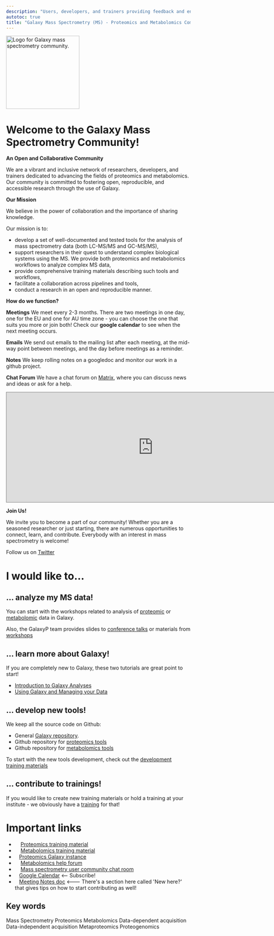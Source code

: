 ```yaml
---
description: "Users, developers, and trainers providing feedback and energy to improve and expand the Galaxy mass spectrometry capabilities."
autotoc: true
title: "Galaxy Mass Spectrometry (MS) - Proteomics and Metabolomics Community"
---
```


<slot name="/community/sig/common_linkbox" />

<img class="img-fluid float-right" src="/community/sig/mass-spectrometry/GalaxyP_logo.png" style="width:200px;" alt="Logo for Galaxy mass spectrometry community."/>

# Welcome to the Galaxy Mass Spectrometry Community!

**An Open and Collaborative Community**

We are a vibrant and inclusive network of researchers, developers, and trainers dedicated to advancing the fields of proteomics and metabolomics. Our community is committed to fostering open, reproducible, and accessible research through the use of Galaxy.

**Our Mission**

We believe in the power of collaboration and the importance of sharing knowledge. 

Our mission is to:

- develop a set of well-documented and tested tools for the analysis of mass spectrometry data (both LC-MS/MS and GC-MS/MS),
- support researchers in their quest to understand complex biological systems using the MS. We provide both proteomics and metabolomics workflows to analyze complex MS data,
- provide comprehensive training materials describing such tools and workflows,
- facilitate a collaboration across pipelines and tools,
- conduct a research in an open and reproducible manner.

**How do we function?**

**Meetings** We meet every 2-3 months. There are two meetings in one day, one for the EU and one for AU time zone - you can choose the one that suits you more or join both! Check our **google calendar** to see when the next meeting occurs.

**Emails** We send out emails to the mailing list after each meeting, at the mid-way point between meetings, and the day before meetings as a reminder.

**Notes** We keep rolling notes on a googledoc and monitor our work in a github project.

**Chat Forum** We have a chat forum on [Matrix](https://matrix.to/#/#galaxyproject_mass-spectrometry:matrix.org), where you can discuss news and ideas or ask for a help. 



<iframe src="https://calendar.google.com/calendar/embed?height=600&wkst=1&bgcolor=%239E69AF&ctz=Europe%2FBerlin&title=Galaxy%20Single%20Cell%20Community%20of%20Practice&showNav=1&showPrint=0&showTabs=1&showCalendars=0&mode=AGENDA&src=Z2FsYXh5LnNjLmNvcEBnbWFpbC5jb20&color=%23039BE5" style="border:solid 1px #777" width="800" height="300" frameborder="0" scrolling="no"></iframe>


**Join Us!**

We invite you to become a part of our community! Whether you are a seasoned researcher or just starting, there are numerous opportunities to connect, learn, and contribute. Everybody with an interest in mass spectrometry is welcome!

Follow us on [Twitter](https://x.com/usegalaxyp)

# I would like to... 

## ... analyze my MS data!

You can start with the workshops related to analysis of [proteomic](https://training.galaxyproject.org/training-material/topics/proteomics/) or [metabolomic](https://training.galaxyproject.org/training-material/topics/metabolomics/) data in Galaxy.

Also, the GalaxyP team provides slides to [conference talks](https://galaxyp.org/conference-presentations/#presentations) or materials from [workshops](https://galaxyp.org/workshops/)

## ... learn more about Galaxy!

If you are completely new to Galaxy, these two tutorials are great point to start!

- [Introduction to Galaxy Analyses](https://training.galaxyproject.org/training-material/topics/introduction/)
- [Using Galaxy and Managing your Data](https://training.galaxyproject.org/training-material/topics/galaxy-interface/)

## ... develop new tools!

We keep all the source code on Github:

- General [Galaxy repository](https://github.com/galaxyproject).
- Github repository for [proteomics tools](https://github.com/galaxyproteomics)
- Github repository for [metabolomics tools](https://github.com/workflow4metabolomics/tools-metabolomics)

To start with the new tools development, check out the [development training materials](https://training.galaxyproject.org/training-material/topics/dev/) 

## ... contribute to trainings!

If you would like to create new training materials or hold a training at your institute - we obviously have a [training](https://training.galaxyproject.org/training-material/topics/contributing/) for that!


# Important links

 - <i class="fa fa-book" aria-hidden="true"></i>&nbsp; &nbsp; [Proteomics training material](https://training.galaxyproject.org/training-material/topics/proteomics/)
  - <i class="fa fa-book" aria-hidden="true"></i>&nbsp; &nbsp; [Metabolomics training material](https://training.galaxyproject.org/training-material/topics/metabolomics/)
 - <i class="fa fa-tv" aria-hidden="true"></i>&nbsp;&nbsp;   [Proteomics Galaxy instance](https://proteomics.usegalaxy.eu/)
 - <i class="fa fa-question-circle-o" aria-hidden="true"></i>&nbsp; &nbsp;  [Metabolomics help forum](https://help.galaxyproject.org/tag/metabolomics)
 - <i class="fa fa-comments-o" aria-hidden="true"></i>&nbsp; &nbsp; [Mass spectrometry user community chat room](https://matrix.to/#/#galaxyproject_mass-spectrometry:matrix.org)
 - <i class="fa fa-calendar" aria-hidden="true"></i>&nbsp;&nbsp; [Google Calendar](https://calendar.google.com/calendar/embed?src=galaxy.sc.cop%40gmail.com&ctz=Europe%2FLondon) <-- Subscribe!
 - <i class="fa fa-list-alt" aria-hidden="true"></i>&nbsp;&nbsp; [Meeting Notes doc](https://docs.google.com/document/d/19W--oeFoEgfZbw9MWvky_A__554th-VG3ryOqtfmHSA/edit?usp=sharing) <--- There's a section here called 'New here?' that gives tips on how to start contributing as well!

## Key words

Mass Spectrometry
Proteomics
Metabolomics
Data-dependent acquisition
Data-independent acquisition
Metaproteomics
Proteogenomics
